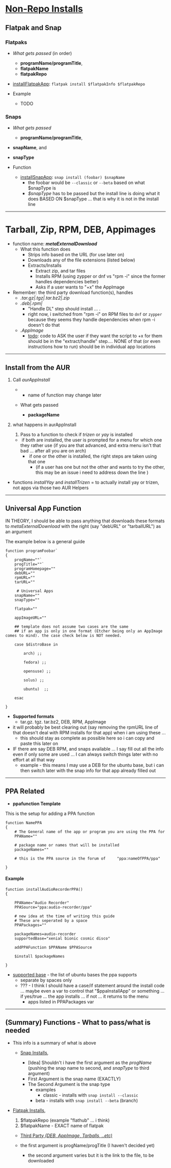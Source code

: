 

# <u>Non-Repo Installs</u>

## Flatpak and Snap

### Flatpaks

- *What gets passed* (in order)
  - **programName/programTitle**, 
  - **flatpakName**
  - **flatpakRepo**




- <u>installFlatpakApp</u>: `flatpak install $flatpakInfo $flatpakRepo` 
- Example 

  - TODO

### Snaps

- *What gets passed*

  - **programName/programTitle**, 
- **snapName**, and 
- **snapType** 
- Function
  - <u>installSnapApp</u>: `snap install (foobar) $snapName`
    - the foobar would be `--classic` or `--beta` based on what $snapType is 
    - *$snapType* has to be passed but the install line is doing what it does BASED ON $snapType ... that is why it is not in the install line 

---



# Tarball, Zip, RPM, DEB, Appimages

- function name: ***metaExternalDownload***
  - What this function does 
    - Strips info based on the URL (for use later on)
    - Downloads any of the file extensions (listed below)
    - Extracts/Installs
      - Extract zip, and tar files
      - Installs RPM (using zypper or dnf vs "rpm -i" since the former handles dependencies better)
      - Asks if a user wants to "+x" the AppImage
- Remember: the third party download function(s), handles 
  - *.tar.gz|.tgz|.tar.bz2|.zip*
  - *.deb|.rpm|*
    - "Handle DL" step should install ... .
    - right now, i switched from "rpm -i" on RPM files to `dnf` or `zypper` because they seems they handle dependencies when rpm -i doesn't do that
  - *.AppImage*
    - <u>todo</u>: code to ASK the user if they want the script to +x for them should be in the "extract/handle" step.... NONE of that (or even instructions how to run) should be in individual app locations 

---

## Install from the AUR

1. Call *aurAppInstall*
   
   - * name of function may change later 
   
   - What gets passed
     - **packageName** 
   
2. what happens in aurAppInstall

   1. Pass to a function to check if *trizen* or *yay* is installed

   - ​	if both are installed, the user is prompted for a menu for which one they rather use (if you are that advanced, and extra menu isn't that bad ... after all you are on arch)
     - ​	if one or the other is installed, the right steps are taken using that one
       - (if a user has one but not the other and wants to try the other, this may be an issue i need to address down the line )

- functions *installYay* and *installTrizen* = to actually install yay or trizen, not apps via those two AUR Helpers

------

## Universal App Function 

IN THEORY, I should be able to pass anything that downloads these formats to *metaExternalDownload* with the right (say "debURL" or "tarballURL") as an argument

The example below is a general guide 

```
function programFoobar`
{
    progName=""`
    progTitle=""`
    programHomepage=""
    debURL=""
    rpmURL=""
    tarURL=""

     # Universal Apps 
    snapName=""
    snapType=""

    flatpak=""

    appImageURL=""

    ## template does not assume two cases are the same 
    ## if an app is only in one format (Etcher being only an AppImage comes to mind). the case check below is NOT needed.

    case $distroBase in 

        arch) ;; 

        fedora) ;; 

        opensuse) ;; 

        solus) ;;

        ubuntu)  ;; 

    esac

}
```

- **Supported formats**
  - tar.gz. tgz. tar.bz2, DEB, RPM, AppImage 
- it will probably be best clearing out (say removing the rpmURL line of that doesn't deal with RPM installs for that app) when i am using these ... 
  - this should stay as complete as possible here so i can copy and paste this later on 
- IF there are say DEB RPM, and snaps available ... I say fill out all the info even if only some are used ... I can always switch things later with no effort at all that way
  - example - this means I may use a DEB for the ubuntu base, but i can then switch later with the snap info for that app already filled out  

---

## PPA Related

- **ppafunction Template**

This is the setup for adding a PPA function

```
function NamePPA
{
    # The General name of the app or program you are using the PPA for
    PPAName=""

    # package name or names that will be installed 
    packageNames=""

    # this is the PPA source in the forum of     "ppa:nameOfPPA/ppa" 

}
```

#### Example

```
function installAudioRecorderPPA()
{

    PPAName="Audio Recorder"
    PPASource="ppa:audio-recorder/ppa"
    
    # new idea at the time of writing this guide
    # These are seperated by a space
    PPAPackages="" 

    packageNames=audio-recorder
	supportedBase="xenial bionic cosmic disco"

    addPPAFunction $PPAName $PPASource

    $install $packageNames

}
```

- <u>supported base</u> - the list of ubuntu bases the ppa supports 
  - separate by spaces only
  - ??? - I think I should have a case/if statement around the install code ... maybe even a var to control that "$ppaInstallApp" or something ... if yes/true ... the app installs ... if not ... it returns to the menu 
    - apps listed in PPAPackages var 

---

## (Summary) Functions - What to pass/what is needed

- This info is a summary of what is above

  - <u>Snap Installs</u>,

    - [Idea] Shouldn't i have the first argument as the *progName* (pushing the snap name to second, and *snapType* to third argument)
    - First Argument is the snap name  (EXACTLY)
    - The Second Argument is the snap type 
      - examples
        - classic - installs with `snap install --classic`
      - beta - installs with `snap install --beta` (branch)
  
- <u>Flatpak Installs</u>,
  
  1. $flatpakRepo (example "flathub" ... i think)
    2. $flatpakName - EXACT name of flatpak
  
  -  <u>Third Party *(DEB, AppImage, Tarballs, ..etc)*</u>
  
  - the first argument is progName/progTitle (I haven't decided  yet)
    - the second argument varies but it is the link to the file, to be downloaded
  
    